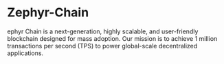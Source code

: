 # Zephyr-Chain
ephyr Chain is a next-generation, highly scalable, and user-friendly blockchain designed for mass adoption. Our mission is to achieve 1 million transactions per second (TPS) to power global-scale decentralized applications.
